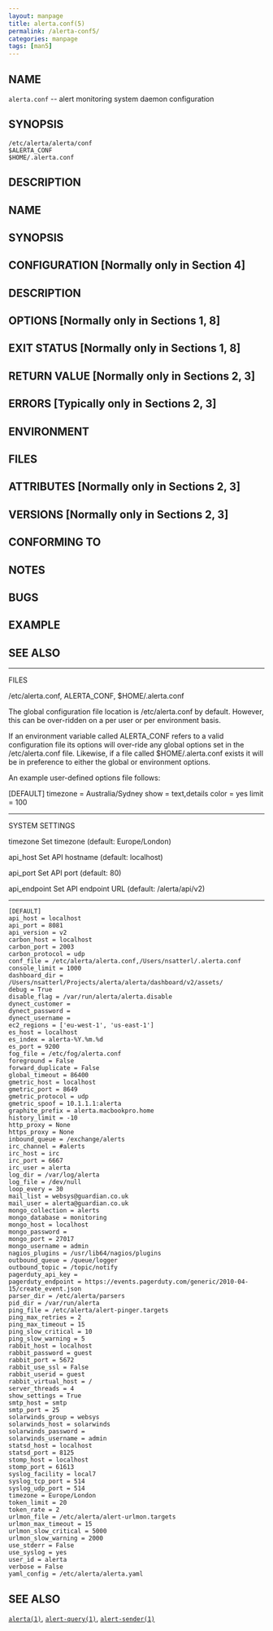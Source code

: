 ```yaml
---
layout: manpage
title: alerta.conf(5)
permalink: /alerta-conf5/
categories: manpage
tags: [man5]
---
```


## NAME
`alerta.conf` -- alert monitoring system daemon configuration

## SYNOPSIS
`/etc/alerta/alerta/conf`  
`$ALERTA_CONF`  
`$HOME/.alerta.conf`

## DESCRIPTION

## NAME
## SYNOPSIS
## CONFIGURATION      [Normally only in Section 4]
## DESCRIPTION
## OPTIONS            [Normally only in Sections 1, 8]
## EXIT STATUS        [Normally only in Sections 1, 8]
## RETURN VALUE       [Normally only in Sections 2, 3]
## ERRORS             [Typically only in Sections 2, 3]
## ENVIRONMENT
## FILES
## ATTRIBUTES         [Normally only in Sections 2, 3]
## VERSIONS           [Normally only in Sections 2, 3]
## CONFORMING TO
## NOTES
## BUGS
## EXAMPLE
## SEE ALSO


---
FILES

/etc/alerta.conf, ALERTA_CONF, $HOME/.alerta.conf

The global configuration file location is /etc/alerta.conf by default. However, this can be over-ridden on a per user or per environment basis.

If an environment variable called ALERTA_CONF refers to a valid configuration file its options will over-ride any global options set in the /etc/alerta.conf file. Likewise, if a file called $HOME/.alerta.conf exists it will be in preference to either the global or environment options. 

An example user-defined options file follows:

[DEFAULT]
timezone = Australia/Sydney
show = text,details
color = yes
limit = 100

---
SYSTEM SETTINGS

timezone
          Set timezone (default: Europe/London)

api_host
          Set API hostname (default: localhost)

api_port
          Set API port (default: 80)

api_endpoint
          Set API endpoint URL (default: /alerta/api/v2)

---
```
[DEFAULT]
api_host = localhost
api_port = 8081
api_version = v2
carbon_host = localhost
carbon_port = 2003
carbon_protocol = udp
conf_file = /etc/alerta/alerta.conf,/Users/nsatterl/.alerta.conf
console_limit = 1000
dashboard_dir = /Users/nsatterl/Projects/alerta/alerta/dashboard/v2/assets/
debug = True
disable_flag = /var/run/alerta/alerta.disable
dynect_customer =
dynect_password =
dynect_username =
ec2_regions = ['eu-west-1', 'us-east-1']
es_host = localhost
es_index = alerta-%Y.%m.%d
es_port = 9200
fog_file = /etc/fog/alerta.conf
foreground = False
forward_duplicate = False
global_timeout = 86400
gmetric_host = localhost
gmetric_port = 8649
gmetric_protocol = udp
gmetric_spoof = 10.1.1.1:alerta
graphite_prefix = alerta.macbookpro.home
history_limit = -10
http_proxy = None
https_proxy = None
inbound_queue = /exchange/alerts
irc_channel = #alerts
irc_host = irc
irc_port = 6667
irc_user = alerta
log_dir = /var/log/alerta
log_file = /dev/null
loop_every = 30
mail_list = websys@guardian.co.uk
mail_user = alerta@guardian.co.uk
mongo_collection = alerts
mongo_database = monitoring
mongo_host = localhost
mongo_password =
mongo_port = 27017
mongo_username = admin
nagios_plugins = /usr/lib64/nagios/plugins
outbound_queue = /queue/logger
outbound_topic = /topic/notify
pagerduty_api_key =
pagerduty_endpoint = https://events.pagerduty.com/generic/2010-04-15/create_event.json
parser_dir = /etc/alerta/parsers
pid_dir = /var/run/alerta
ping_file = /etc/alerta/alert-pinger.targets
ping_max_retries = 2
ping_max_timeout = 15
ping_slow_critical = 10
ping_slow_warning = 5
rabbit_host = localhost
rabbit_password = guest
rabbit_port = 5672
rabbit_use_ssl = False
rabbit_userid = guest
rabbit_virtual_host = /
server_threads = 4
show_settings = True
smtp_host = smtp
smtp_port = 25
solarwinds_group = websys
solarwinds_host = solarwinds
solarwinds_password =
solarwinds_username = admin
statsd_host = localhost
statsd_port = 8125
stomp_host = localhost
stomp_port = 61613
syslog_facility = local7
syslog_tcp_port = 514
syslog_udp_port = 514
timezone = Europe/London
token_limit = 20
token_rate = 2
urlmon_file = /etc/alerta/alert-urlmon.targets
urlmon_max_timeout = 15
urlmon_slow_critical = 5000
urlmon_slow_warning = 2000
use_stderr = False
use_syslog = yes
user_id = alerta
verbose = False
yaml_config = /etc/alerta/alerta.yaml
```

## SEE ALSO
[`alerta(1)`](/man/alerta1/), [`alert-query(1)`](/man/alert-query1/), [`alert-sender(1)`](/man/alert-sender1/)
